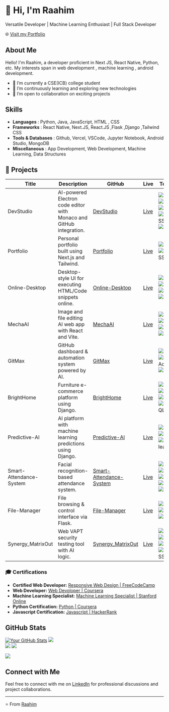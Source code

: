 # 👋 Hi, I'm Raahim

Versatile Developer | Machine Learning Enthusiast | Full Stack Developer

🌐 [Visit my Portfolio](https://raahim-portfolio.vercel.app/)

## About Me

Hello! I'm Raahim, a developer proficient in Next JS, React Native, Python, etc. My interests span in web development , machine learning , android development.

- 🔭 I’m currently a CSE(ICB) college student 
- 🌱 I’m continuously learning and exploring new technologies
- 👯 I’m open to collaboration on exciting projects

## Skills

- **Languages** : Python, Java, JavaScript, HTML , CSS
- **Frameworks** : React Native, Next.JS, React.JS ,Flask ,Django ,Tailwind CSS
- **Tools & Databases** : Github, Vercel, VSCode, Jupyter Notebook, Android Studio, MongoDB
- **Miscellaneous** : App Development, Web Development, Machine Learning, Data Structures


## 🚀 Projects

| Title | Description | GitHub | Live | Tech Stack |
|-------|-------------|--------|------|------------|
| DevStudio | AI-powered Electron code editor with Monaco and GitHub integration. | [DevStudio](https://github.com/Raahim2/DevStudio) | [Live](https://devstudio-ai.vercel.app/) | ![Electron](https://img.shields.io/badge/Electron-47848F?style=flat&logo=electron&logoColor=white) ![Next.js](https://img.shields.io/badge/Next.js-000000?style=flat&logo=next.js&logoColor=white) ![Monaco](https://img.shields.io/badge/Monaco-blue?style=flat) ![TailwindCSS](https://img.shields.io/badge/TailwindCSS-38B2AC?style=flat&logo=tailwindcss&logoColor=white) ![MongoDB](https://img.shields.io/badge/MongoDB-47A248?style=flat&logo=mongodb&logoColor=white) |
| Portfolio | Personal portfolio built using Next.js and Tailwind. | [Portfolio](https://github.com/Raahim2/Portfolio) | [Live](https://raahim-portfolio.vercel.app/) | ![Next.js](https://img.shields.io/badge/Next.js-000000?style=flat&logo=next.js&logoColor=white) ![TailwindCSS](https://img.shields.io/badge/TailwindCSS-38B2AC?style=flat&logo=tailwindcss&logoColor=white) |
| Online-Desktop | Desktop-style UI for executing HTML/Code snippets online. | [Online-Desktop](https://github.com/Raahim2/Online-Desktop) | [Live](https://online-desktop.vercel.app/) | ![Next.js](https://img.shields.io/badge/Next.js-000000?style=flat&logo=next.js&logoColor=white) ![HTML](https://img.shields.io/badge/HTML-E34F26?style=flat&logo=html5&logoColor=white) ![CSS](https://img.shields.io/badge/CSS-1572B6?style=flat&logo=css3&logoColor=white) ![Python](https://img.shields.io/badge/Python-3776AB?style=flat&logo=python&logoColor=white) |
| MechaAI | Image and file editing AI web app with React and Vite. | [MechaAI](https://github.com/Raahim2/MechaAI) | [Live](https://mecha-ai.vercel.app/) | ![React](https://img.shields.io/badge/React-20232A?style=flat&logo=react&logoColor=61DAFB) ![Vite](https://img.shields.io/badge/Vite-646CFF?style=flat&logo=vite&logoColor=white) ![HTML](https://img.shields.io/badge/HTML-E34F26?style=flat&logo=html5&logoColor=white) ![CSS](https://img.shields.io/badge/CSS-1572B6?style=flat&logo=css3&logoColor=white) |
| GitMax | GitHub dashboard & automation system powered by AI. | [GitMax](https://github.com/Raahim2/GitMax) | [Live](https://gitmax.vercel.app/) | ![Next.js](https://img.shields.io/badge/Next.js-000000?style=flat&logo=next.js&logoColor=white) ![GitHub Actions](https://img.shields.io/badge/GitHub_Actions-2088FF?style=flat&logo=github-actions&logoColor=white) ![MongoDB](https://img.shields.io/badge/MongoDB-47A248?style=flat&logo=mongodb&logoColor=white) |
| BrightHome | Furniture e-commerce platform using Django. | [BrightHome](https://github.com/Raahim2/BrightHome) | [Live](https://brighthome.vercel.app) | ![Django](https://img.shields.io/badge/Django-092E20?style=flat&logo=django&logoColor=white) ![HTML](https://img.shields.io/badge/HTML-E34F26?style=flat&logo=html5&logoColor=white) ![CSS](https://img.shields.io/badge/CSS-1572B6?style=flat&logo=css3&logoColor=white) ![PostgreSQL](https://img.shields.io/badge/PostgreSQL-336791?style=flat&logo=postgresql&logoColor=white) |
| Predictive-AI | AI platform with machine learning predictions using Django. | [Predictive-AI](https://github.com/Raahim2/Predictive-AI) | [Live](https://predictive-ai.vercel.app/) | ![Django](https://img.shields.io/badge/Django-092E20?style=flat&logo=django&logoColor=white) ![Python](https://img.shields.io/badge/Python-3776AB?style=flat&logo=python&logoColor=white) ![scikit-learn](https://img.shields.io/badge/scikit--learn-F7931E?style=flat&logo=scikit-learn&logoColor=white) |
| Smart-Attendance-System | Facial recognition-based attendance system. | [Smart-Attendance-System](https://github.com/Raahim2/Smart-Attendance-System) | [Live](https://smart-attendance-system-ten.vercel.app) | ![OpenCV](https://img.shields.io/badge/OpenCV-5C3EE8?style=flat&logo=opencv&logoColor=white) ![Flask](https://img.shields.io/badge/Flask-000000?style=flat&logo=flask&logoColor=white) ![Python](https://img.shields.io/badge/Python-3776AB?style=flat&logo=python&logoColor=white) ![HTML](https://img.shields.io/badge/HTML-E34F26?style=flat&logo=html5&logoColor=white) ![CSS](https://img.shields.io/badge/CSS-1572B6?style=flat&logo=css3&logoColor=white) |
| File-Manager | File browsing & control interface via Flask. | [File-Manager](https://github.com/Raahim2/File-Manager) | [Live](https://file-manager-virid.vercel.app) | ![Python](https://img.shields.io/badge/Python-3776AB?style=flat&logo=python&logoColor=white) ![Flask](https://img.shields.io/badge/Flask-000000?style=flat&logo=flask&logoColor=white) ![HTML](https://img.shields.io/badge/HTML-E34F26?style=flat&logo=html5&logoColor=white) |
| Synergy_MatrixOut | Web VAPT security testing tool with AI logic. | [Synergy_MatrixOut](https://github.com/Raahim2/Synergy_MatrixOut) | [Live](https://synergy-matrix-out.vercel.app) | ![Python](https://img.shields.io/badge/Python-3776AB?style=flat&logo=python&logoColor=white) ![Flask](https://img.shields.io/badge/Flask-000000?style=flat&logo=flask&logoColor=white) ![HTML](https://img.shields.io/badge/HTML-E34F26?style=flat&logo=html5&logoColor=white) ![TailwindCSS](https://img.shields.io/badge/TailwindCSS-38B2AC?style=flat&logo=tailwindcss&logoColor=white) |


### 🎓 Certifications

- **Certified Web Developer:** [Responsive Web Design  | FreeCodeCamp ](https://www.freecodecamp.org/certification/fcccf6c7a77-76df-4cc4-a231-3eefe5b90cf8/responsive-web-design)
- **Web Developer:** [Web Devoloper | Coursera ](https://www.coursera.org/account/accomplishments/verify/Q9H7J2S8D3GR)
- **Machine Learning Specialist:** [Machine Learning Specialist | Stanford Online ](https://coursera.org/share/bda974f17b41c59198363d4bd10b4665)
- **Python Certification:** [Python | Coursera ](https://coursera.org/share/9415545eed03d47d25b037781d375e4a)
- **Javascript Certification:** [Javascript | HackerRank ](https://www.hackerrank.com/certificates/86a83c2330d5)



## GitHub Stats

[![Your GitHub Stats](https://github-readme-stats.vercel.app/api?username=Raahim2&icons=true&hide=contribs&theme=dark)](https://github.com/anuraghazra/github-readme-stats)
![](https://github-readme-streak-stats.herokuapp.com/?user=Raahim2&theme=dark&hide_border=false)<br/>
![](https://github-readme-stats.vercel.app/api/top-langs/?username=Raahim2&theme=dark&hide_border=false&include_all_commits=true&count_private=false&layout=compact)
![](https://github-profile-trophy.vercel.app/?username=Raahim2&theme=radical&no-frame=false&no-bg=false&margin-w=4)

[![](https://visitcount.itsvg.in/api?id=Raahim2&icon=2&color=0)](https://visitcount.itsvg.in)
## Connect with Me

Feel free to connect with me on [LinkedIn](https://www.linkedin.com/in/raahim-shaikh-5a186024a) for professional discussions and project collaborations.

---

⭐️ From [Raahim](https://www.linkedin.com/in/raahim-shaikh-5a186024a)
